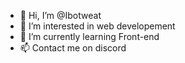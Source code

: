 - 👋 Hi, I’m @Ibotweat
- 👀 I’m interested in web developement
- 🌱 I’m currently learning Front-end
- 📫 Contact me on discord

<!---
Ibotweat/Ibotweat is a ✨ special ✨ repository because its `README.md` (this file) appears on your GitHub profile.
You can click the Preview link to take a look at your changes.
--->

